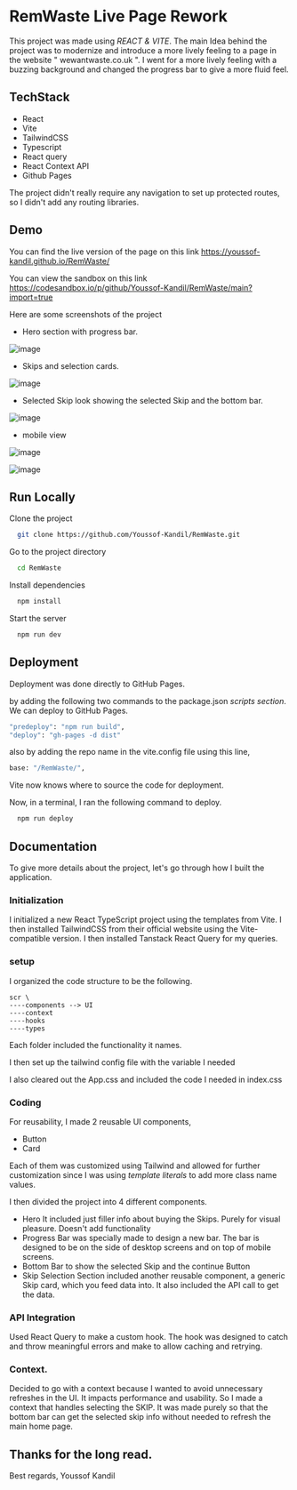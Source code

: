 # RemWaste Live Page Rework



This project was made using *REACT & VITE*. The main Idea behind the project was to modernize and introduce a more lively feeling to a page in the website " wewantwaste.co.uk ". I went for a more lively feeling with a buzzing background and changed the progress bar to give a more fluid feel.






## TechStack

- React
- Vite
- TailwindCSS
- Typescript
- React query
- React Context API
- Github Pages

The project didn't really require any navigation to set up protected routes, so I didn't add any routing libraries. 


## Demo

You can find the live version of the page on this link https://youssof-kandil.github.io/RemWaste/

You can view the sandbox on this link https://codesandbox.io/p/github/Youssof-Kandil/RemWaste/main?import=true

Here are some screenshots of the project

- Hero section with progress bar.

![image](https://github.com/user-attachments/assets/8c5c21ac-68fa-4ba9-b179-62227d610f78)


- Skips and selection cards.

![image](https://github.com/user-attachments/assets/dfddc4c1-54b3-4761-a717-06c1ba2a7aa2)


- Selected Skip look showing the selected Skip and the bottom bar.

![image](https://github.com/user-attachments/assets/a72ba2fa-b808-42d4-9a77-e6423019734b)


- mobile view

![image](https://github.com/user-attachments/assets/79096035-310b-423f-aa94-eb8d103e9eda)

![image](https://github.com/user-attachments/assets/a107f283-e10d-4502-8aac-cf66ab85a335)


## Run Locally

Clone the project

```bash
  git clone https://github.com/Youssof-Kandil/RemWaste.git
```

Go to the project directory

```bash
  cd RemWaste
```

Install dependencies

```bash
  npm install
```

Start the server

```bash
  npm run dev
```


## Deployment

Deployment was done directly to GitHub Pages.

by adding the following two commands to the package.json *scripts section*. We can deploy to GitHub Pages.

```bash
"predeploy": "npm run build",
"deploy": "gh-pages -d dist"
```

also by adding the repo name in the vite.config file using this line,

```bash
base: "/RemWaste/",
```
Vite now knows where to source the code for deployment.


Now, in a terminal, I ran the following command to deploy.
```bash
  npm run deploy
```


## Documentation

To give more details about the project, let's go through how I built the application.


### Initialization
I initialized a new React TypeScript project using the templates from Vite. I then installed TailwindCSS from their official website using the Vite-compatible version. I then installed Tanstack React Query for my queries.

### setup

I organized the code structure to be the following. 

```
scr \
----components --> UI   
----context  
----hooks   
----types
```

Each folder included the functionality it names.

I then set up the  tailwind config file with the variable I needed

I also cleared out the App.css and included the code I needed in index.css



### Coding

For reusability, I made 2 reusable UI components, 
- Button 
- Card 

Each of them was customized using Tailwind and allowed for further customization since I was using *template literals* to add more class name values.

I then divided the project into 4 different components.
- Hero
 It included just filler info about buying the Skips. Purely for visual pleasure. Doesn't add functionality
 - Progress Bar
 was specially made to design a new bar. The bar is designed to be on the side of desktop screens and on top of mobile screens.
- Bottom Bar
 to show the selected Skip and the continue Button
 - Skip Selection Section
 included another reusable component, a generic Skip card, which you feed data into. It also included the API call to get the data. 

 ### API Integration
 Used React Query to make a custom hook. The hook was designed to catch and throw meaningful errors and make to allow caching and retrying.

### Context.
Decided to go with a context because I wanted to avoid unnecessary refreshes in the UI. It impacts performance and usability. So I made a context that handles selecting the SKIP. It was made purely so that the bottom bar can get the selected skip info without needed to refresh the main home page.



Thanks for the long read.
-

Best regards, 
Youssof Kandil
